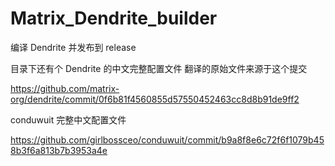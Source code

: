 # Matrix_Dendrite_builder
编译 Dendrite 并发布到 release

目录下还有个 Dendrite 的中文完整配置文件 翻译的原始文件来源于这个提交

https://github.com/matrix-org/dendrite/commit/0f6b81f4560855d57550452463cc8d8b91de9ff2

conduwuit 完整中文配置文件

https://github.com/girlbossceo/conduwuit/commit/b9a8f8e6c72f6f1079b458b3f6a813b7b3953a4e
